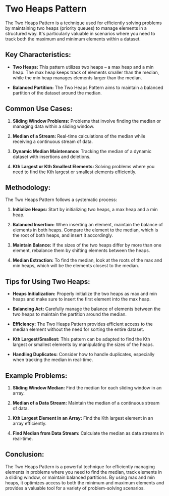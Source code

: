 # Two Heaps Pattern

The Two Heaps Pattern is a technique used for efficiently solving problems by maintaining two heaps (priority queues) to manage elements in a structured way. It's particularly valuable in scenarios where you need to track both the maximum and minimum elements within a dataset.

## Key Characteristics:

- **Two Heaps:** This pattern utilizes two heaps – a max heap and a min heap. The max heap keeps track of elements smaller than the median, while the min heap manages elements larger than the median.

- **Balanced Partition:** The Two Heaps Pattern aims to maintain a balanced partition of the dataset around the median.

## Common Use Cases:

1. **Sliding Window Problems:** Problems that involve finding the median or managing data within a sliding window.

2. **Median of a Stream:** Real-time calculations of the median while receiving a continuous stream of data.

3. **Dynamic Median Maintenance:** Tracking the median of a dynamic dataset with insertions and deletions.

4. **Kth Largest or Kth Smallest Elements:** Solving problems where you need to find the Kth largest or smallest elements efficiently.

## Methodology:

The Two Heaps Pattern follows a systematic process:

1. **Initialize Heaps:** Start by initializing two heaps, a max heap and a min heap.

2. **Balanced Insertion:** When inserting an element, maintain the balance of elements in both heaps. Compare the element to the median, which is the root of both heaps, and insert it accordingly.

3. **Maintain Balance:** If the sizes of the two heaps differ by more than one element, rebalance them by shifting elements between the heaps.

4. **Median Extraction:** To find the median, look at the roots of the max and min heaps, which will be the elements closest to the median.

## Tips for Using Two Heaps:

- **Heaps Initialization:** Properly initialize the two heaps as max and min heaps and make sure to insert the first element into the max heap.

- **Balancing Act:** Carefully manage the balance of elements between the two heaps to maintain the partition around the median.

- **Efficiency:** The Two Heaps Pattern provides efficient access to the median element without the need for sorting the entire dataset.

- **Kth Largest/Smallest:** This pattern can be adapted to find the Kth largest or smallest elements by manipulating the sizes of the heaps.

- **Handling Duplicates:** Consider how to handle duplicates, especially when tracking the median in real-time.

## Example Problems:

1. **Sliding Window Median:** Find the median for each sliding window in an array.

2. **Median of a Data Stream:** Maintain the median of a continuous stream of data.

3. **Kth Largest Element in an Array:** Find the Kth largest element in an array efficiently.

4. **Find Median from Data Stream:** Calculate the median as data streams in real-time.

## Conclusion:

The Two Heaps Pattern is a powerful technique for efficiently managing elements in problems where you need to find the median, track elements in a sliding window, or maintain balanced partitions. By using max and min heaps, it optimizes access to both the minimum and maximum elements and provides a valuable tool for a variety of problem-solving scenarios.
